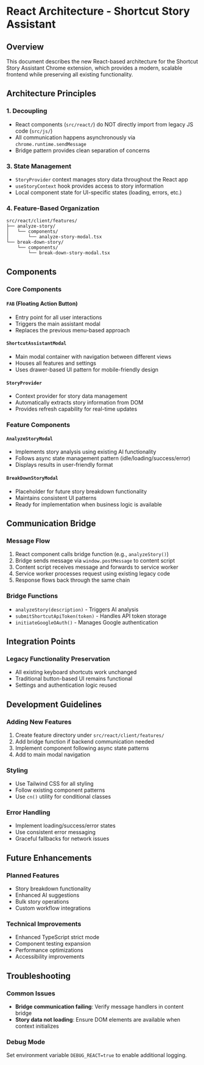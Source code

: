 # React Architecture - Shortcut Story Assistant

## Overview

This document describes the new React-based architecture for the Shortcut Story Assistant Chrome extension, which provides a modern, scalable frontend while preserving all existing functionality.

## Architecture Principles

### 1. Decoupling
- React components (`src/react/`) do NOT directly import from legacy JS code (`src/js/`)
- All communication happens asynchronously via `chrome.runtime.sendMessage`
- Bridge pattern provides clean separation of concerns

### 3. State Management
- `StoryProvider` context manages story data throughout the React app
- `useStoryContext` hook provides access to story information
- Local component state for UI-specific states (loading, errors, etc.)

### 4. Feature-Based Organization
```
src/react/client/features/
├── analyze-story/
│   └── components/
│       └── analyze-story-modal.tsx
└── break-down-story/
    └── components/
        └── break-down-story-modal.tsx
```

## Components

### Core Components

#### `FAB` (Floating Action Button)
- Entry point for all user interactions
- Triggers the main assistant modal
- Replaces the previous menu-based approach

#### `ShortcutAssistantModal`
- Main modal container with navigation between different views
- Houses all features and settings
- Uses drawer-based UI pattern for mobile-friendly design

#### `StoryProvider`
- Context provider for story data management
- Automatically extracts story information from DOM
- Provides refresh capability for real-time updates

### Feature Components

#### `AnalyzeStoryModal`
- Implements story analysis using existing AI functionality
- Follows async state management pattern (idle/loading/success/error)
- Displays results in user-friendly format

#### `BreakDownStoryModal`
- Placeholder for future story breakdown functionality
- Maintains consistent UI patterns
- Ready for implementation when business logic is available

## Communication Bridge

### Message Flow
1. React component calls bridge function (e.g., `analyzeStory()`)
2. Bridge sends message via `window.postMessage` to content script
3. Content script receives message and forwards to service worker
4. Service worker processes request using existing legacy code
5. Response flows back through the same chain

### Bridge Functions
- `analyzeStory(description)` - Triggers AI analysis
- `submitShortcutApiToken(token)` - Handles API token storage
- `initiateGoogleOAuth()` - Manages Google authentication

## Integration Points

### Legacy Functionality Preservation
- All existing keyboard shortcuts work unchanged
- Traditional button-based UI remains functional
- Settings and authentication logic reused

## Development Guidelines

### Adding New Features
1. Create feature directory under `src/react/client/features/`
2. Add bridge function if backend communication needed
3. Implement component following async state patterns
4. Add to main modal navigation

### Styling
- Use Tailwind CSS for all styling
- Follow existing component patterns
- Use `cn()` utility for conditional classes

### Error Handling
- Implement loading/success/error states
- Use consistent error messaging
- Graceful fallbacks for network issues

## Future Enhancements

### Planned Features
- Story breakdown functionality
- Enhanced AI suggestions
- Bulk story operations
- Custom workflow integrations

### Technical Improvements
- Enhanced TypeScript strict mode
- Component testing expansion
- Performance optimizations
- Accessibility improvements

## Troubleshooting

### Common Issues
- **Bridge communication failing**: Verify message handlers in content bridge
- **Story data not loading**: Ensure DOM elements are available when context initializes

### Debug Mode
Set environment variable `DEBUG_REACT=true` to enable additional logging.